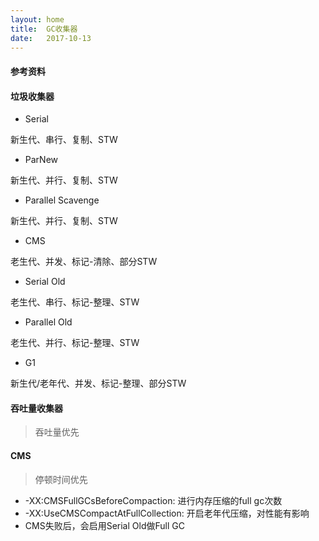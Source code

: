 ```yaml
---
layout: home
title:  GC收集器
date:   2017-10-13
---
```


#### 参考资料

#### 垃圾收集器

* Serial

新生代、串行、复制、STW

* ParNew

新生代、并行、复制、STW

* Parallel Scavenge

新生代、并行、复制、STW

* CMS

老生代、并发、标记-清除、部分STW

* Serial Old

老生代、串行、标记-整理、STW

* Parallel Old

老生代、并行、标记-整理、STW

* G1

新生代/老年代、并发、标记-整理、部分STW

#### 吞吐量收集器

> 吞吐量优先

#### CMS

> 停顿时间优先

* -XX:CMSFullGCsBeforeCompaction: 进行内存压缩的full gc次数
* -XX:UseCMSCompactAtFullCollection: 开启老年代压缩，对性能有影响
* CMS失败后，会启用Serial Old做Full GC
